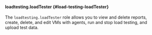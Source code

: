#### loadtesting.loadTester {#load-testing-loadTester}

The `loadtesting.loadTester` role allows you to view and delete reports, create, delete, and edit VMs with agents, run and stop load testing, and upload test data.